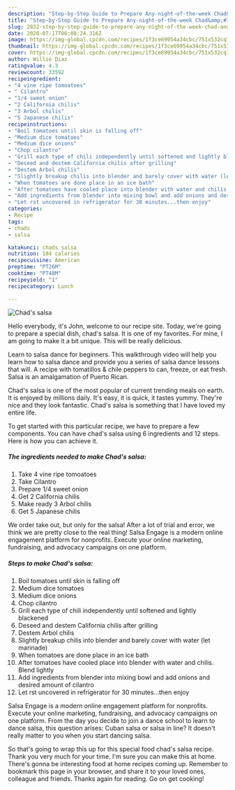 ```yaml
---
description: "Step-by-Step Guide to Prepare Any-night-of-the-week Chad&amp;#39;s salsa"
title: "Step-by-Step Guide to Prepare Any-night-of-the-week Chad&amp;#39;s salsa"
slug: 2832-step-by-step-guide-to-prepare-any-night-of-the-week-chad-and-39-s-salsa
date: 2020-07-17T06:08:24.316Z
image: https://img-global.cpcdn.com/recipes/1f3ce69954a34cbc/751x532cq70/chads-salsa-recipe-main-photo.jpg
thumbnail: https://img-global.cpcdn.com/recipes/1f3ce69954a34cbc/751x532cq70/chads-salsa-recipe-main-photo.jpg
cover: https://img-global.cpcdn.com/recipes/1f3ce69954a34cbc/751x532cq70/chads-salsa-recipe-main-photo.jpg
author: Willie Diaz
ratingvalue: 4.3
reviewcount: 33592
recipeingredient:
- "4 vine ripe tomoatoes"
- " Cilantro"
- "1/4 sweet onion"
- "2 California chilis"
- "3 Arbol chilis"
- "5 Japanese chilis"
recipeinstructions:
- "Boil tomatoes until skin is falling off"
- "Medium dice tomatoes"
- "Medium dice onions"
- "Chop cilantro"
- "Grill each type of chili independently until softened and lightly blackened"
- "Deseed and destem California chilis after grilling"
- "Destem Arbol chilis"
- "Slightly breakup chilis into blender and barely cover with water (let marinade)"
- "When tomatoes are done place in an ice bath"
- "After tomatoes have cooled place into blender with water and chilis. Blend lightly"
- "Add ingredients from blender into mixing bowl and add onions and desired amount of cilantro"
- "Let rst uncovered in refrigerator for 30 minutes...then enjoy"
categories:
- Recipe
tags:
- chads
- salsa

katakunci: chads salsa 
nutrition: 184 calories
recipecuisine: American
preptime: "PT26M"
cooktime: "PT48M"
recipeyield: "1"
recipecategory: Lunch

---
```



![Chad&#39;s salsa](https://img-global.cpcdn.com/recipes/1f3ce69954a34cbc/751x532cq70/chads-salsa-recipe-main-photo.jpg)

Hello everybody, it's John, welcome to our recipe site. Today, we're going to prepare a special dish, chad&#39;s salsa. It is one of my favorites. For mine, I am going to make it a bit unique. This will be really delicious.

Learn to salsa dance for beginners. This walkthrough video will help you learn how to salsa dance and provide you a series of salsa dance lessons that will. A recipe with tomatillos &amp; chile peppers to can, freeze, or eat fresh. Salsa is an amalgamation of Puerto Rican.

Chad&#39;s salsa is one of the most popular of current trending meals on earth. It is enjoyed by millions daily. It's easy, it is quick, it tastes yummy. They're nice and they look fantastic. Chad&#39;s salsa is something that I have loved my entire life.


To get started with this particular recipe, we have to prepare a few components. You can have chad&#39;s salsa using 6 ingredients and 12 steps. Here is how you can achieve it.

<!--inarticleads1-->

##### The ingredients needed to make Chad&#39;s salsa:

1. Take 4 vine ripe tomoatoes
1. Take  Cilantro
1. Prepare 1/4 sweet onion
1. Get 2 California chilis
1. Make ready 3 Arbol chilis
1. Get 5 Japanese chilis


We order take out, but only for the salsa! After a lot of trial and error, we think we are pretty close to the real thing! Salsa Engage is a modern online engagement platform for nonprofits. Execute your online marketing, fundraising, and advocacy campaigns on one platform. 

<!--inarticleads2-->

##### Steps to make Chad&#39;s salsa:

1. Boil tomatoes until skin is falling off
1. Medium dice tomatoes
1. Medium dice onions
1. Chop cilantro
1. Grill each type of chili independently until softened and lightly blackened
1. Deseed and destem California chilis after grilling
1. Destem Arbol chilis
1. Slightly breakup chilis into blender and barely cover with water (let marinade)
1. When tomatoes are done place in an ice bath
1. After tomatoes have cooled place into blender with water and chilis. Blend lightly
1. Add ingredients from blender into mixing bowl and add onions and desired amount of cilantro
1. Let rst uncovered in refrigerator for 30 minutes...then enjoy


Salsa Engage is a modern online engagement platform for nonprofits. Execute your online marketing, fundraising, and advocacy campaigns on one platform. From the day you decide to join a dance school to learn to dance salsa, this question arises: Cuban salsa or salsa in line? It doesn&#39;t really matter to you when you start dancing salsa. 

So that's going to wrap this up for this special food chad&#39;s salsa recipe. Thank you very much for your time. I'm sure you can make this at home. There's gonna be interesting food at home recipes coming up. Remember to bookmark this page in your browser, and share it to your loved ones, colleague and friends. Thanks again for reading. Go on get cooking!
